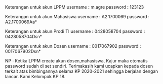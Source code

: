 Keterangan untuk akun LPPM 
username : m.agre
password : 123123

Keterangan untuk akun Mahasiswa
username : A2.1700069
password : A2.1700069Aa*

Keterangan untuk akun Prodi TI
username : 0428058704
password : 0428058704Dsn*

Keterangan untuk akun Dosen 
username : 0017067902
password : 0017067902Dsn*

NP : Ketika LPPM create akun dosen,mahasiswa, Kajur maka otomatis password sudah di set sendiri.
Terimakasih kami ucapkan kepada dosen terkait atas bimbingannya selama KP 2020-2021 sehingga berjalan dengan lancar.
Kami Kelompok KP 18.
